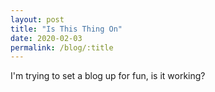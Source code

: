 ```yaml
---
layout: post
title: "Is This Thing On"
date: 2020-02-03
permalink: /blog/:title
---
```

I'm trying to set a blog up for fun, is it working?